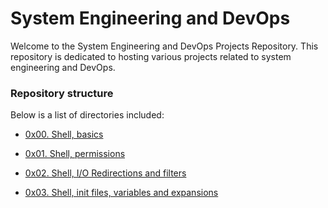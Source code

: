 # System Engineering and DevOps

Welcome to the System Engineering and DevOps Projects Repository.
This repository is dedicated to hosting various projects related to system
engineering and DevOps.

### Repository structure

Below is a list of directories included:

* [0x00. Shell, basics](0x00-shell_basics)

* [0x01. Shell, permissions](0x01-shell_permissions)

* [0x02. Shell, I/O Redirections and filters](0x02-shell_redirections)

* [0x03. Shell, init files, variables and expansions](0x03-shell_variables_expansions)



